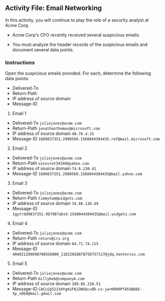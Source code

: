 ## **Activity File: Email Networking**

In this activity, you will continue to play the role of a security analyst at Acme Corp.



* Acme Corp's CFO recently received several suspicious emails.

* You must analyze the header records of the suspicious emails and document several data points.



### **Instructions**

Open the suspicious emails provided. For each, determine the following data points:



* Delivered-To
* Return-Path
* IP address of source domain
* Message-ID

1. Email 1 
* Delivered-To `juliejones@acme.com`
* Return-Path `jonathanthomas@microsoft.com`
* IP address of source domain `40.76.4.15`
* Message-ID `1689837351.2998569.1568044304435.ref@mail.microsoft.com`

2. Email 2
* Delivered-To `juliejones@acme.com`
* Return-Path `xzvvvret34344@yahoo.com`
* IP address of source domain `74.6.130.41`
* Message-ID `1689837351.2998569.1568044304435@mail.yahoo.com`
 
3. Email 3 

* Delivered-To `juliejones@acme.com`
* Return-Path `timmytom@widgets.com`
* IP address of source domain `34.86.130.49`
* Message-ID `1gytrdd9837351.987987abs9.1568044304435@mail.widgets.com`

4. Email 4
* Delivered-To `juliejones@acme.com`
* Return-Path `return@irs.org`
* IP address of source domain `64.71.74.115`
* Message-ID `404021289698796556000_11022028878758757117@jdq.hentersss.com`

5. Email 5
* Delivered-To `juliejones@acme.com`
* Return-Path `billybob@companyA.com`
* IP address of source domain `209.85.210.51`
* Message-ID `CACLG$52234Ygm1FNJZWXQc=dR-cv-jw+KRbRPf455BU6E-Xp_xDEA@mail.gmail.com`

